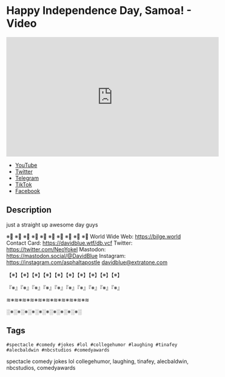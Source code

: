 # Happy Independence Day, Samoa! - Video

<iframe width="560" height="315" src="https://www.youtube.com/embed/8l5hrU49-qY?controls=0" title="YouTube video player" frameborder="0" allow="accelerometer; autoplay; clipboard-write; encrypted-media; gyroscope; picture-in-picture" allowfullscreen></iframe>

- [YouTube](https://youtu.be/8l5hrU49-qY)
- [Twitter](https://twitter.com/NeoYokel/status/1543700766065659904)
- [Telegram](https://t.me/extratone/12067)
- [TikTok](https://www.tiktok.com/t/ZTR8uVYEK)
- [Facebook](https://www.facebook.com/1175641035/posts/pfbid0FJrw5862bNeuGQGajbvU1PxRa8irNvL8qpFDm6fFpiRwnjjQx9eS52V3SYPvTBqvl/)

## Description 

just a straight up awesome day guys

※⃣   ※⃣   ※⃣   ※⃣   ※⃣   ※⃣   ※⃣   ※⃣   ※⃣   ※⃣
World Wide Web: https://bilge.world 
Contact Card: https://davidblue.wtf/db.vcf
Twitter: https://twitter.com/NeoYokel 
Mastodon: https://mastodon.social/@DavidBlue 
Instagram: https://instagram.com/asphaltapostle
davidblue@extratone.com 

【※】【※】【※】【※】【※】【※】【※】【※】【※】【※】

『※』『※』『※』『※』『※』『※』『※』『※』『※』『※』

≋※≋※≋※≋※≋※≋※≋※≋※≋※≋※≋

░※░※░※░※░※░※░※░※░※░※░


## Tags

```
#spectacle #comedy #jokes #lol #collegehumor #laughing #tinafey #alecbaldwin #nbcstudios #comedyawards
```
spectacle comedy jokes lol collegehumor, laughing, tinafey, alecbaldwin, nbcstudios, comedyawards